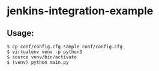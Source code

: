# jenkins-integration-example

## Usage:


```
$ cp conf/config.cfg.sample conf/config.cfg
$ virtualenv venv -p python3
$ source venv/bin/activate
$ (venv) python main.py
```
